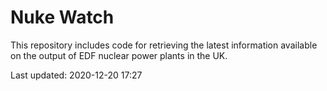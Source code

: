 # Nuke Watch

This repository includes code for retrieving the latest information available on the output of EDF nuclear power plants in the UK.

Last updated: 2020-12-20 17:27
